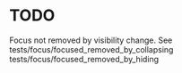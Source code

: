 # TODO

Focus not removed by visibility change.
 See tests/focus/focused_removed_by_collapsing
     tests/focus/focused_removed_by_hiding